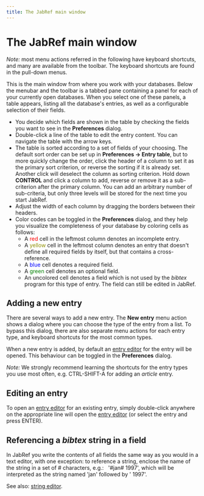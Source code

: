 ```yaml
---
title: The JabRef main window
---
```


# The JabRef main window

*Note:* most menu actions referred in the following have keyboard shortcuts, and many are available from the toolbar. The keyboard shortcuts are found in the pull-down menus.

This is the main window from where you work with your databases. Below the menubar and the toolbar is a tabbed pane containing a panel for each of your currently open databases. When you select one of these panels, a table appears, listing all the database's entries, as well as a configurable selection of their fields.

-   You decide which fields are shown in the table by checking the fields you want to see in the **Preferences** dialog.
-   Double-click a line of the table to edit the entry content. You can navigate the table with the arrow keys.
-   The table is sorted according to a set of fields of your choosing. The default sort order can be set up in **Preferences -&gt; Entry table**, but to more quickly change the order, click the header of a column to set it as the primary sort criterion, or reverse the sorting if it is already set. Another click will deselect the column as sorting criterion. Hold down **CONTROL** and click a column to add, reverse or remove it as a sub-criterion after the primary column. You can add an arbitrary number of sub-criteria, but only three levels will be stored for the next time you start JabRef.
-   Adjust the width of each column by dragging the borders between their headers.
-   Color codes can be toggled in the **Preferences** dialog, and they help you visualize the completeness of your database by coloring cells as follows:
    -   A <span style="color: red">red</span> cell in the leftmost column denotes an incomplete entry.
    -   A <span style="color: #909000">yellow</span> cell in the leftmost column denotes an entry that doesn't define all required fields by itself, but that contains a cross-reference.
    -   A <span style="color: blue">blue</span> cell denotes a required field.
    -   A <span style="color: green">green</span> cell denotes an optional field.
    -   An uncolored cell denotes a field which is not used by the *bibtex* program for this type of entry. The field can still be edited in JabRef.

## Adding a new entry

There are several ways to add a new entry. The **New entry** menu action shows a dialog where you can choose the type of the entry from a list. To bypass this dialog, there are also separate menu actions for each entry type, and keyboard shortcuts for the most common types.

When a new entry is added, by default an [entry editor](EntryEditorHelp) for the entry will be opened. This behaviour can be toggled in the **Preferences** dialog.

*Note:* We strongly recommend learning the shortcuts for the entry types you use most often, e.g. CTRL-SHIFT-A for adding an *article* entry.

## Editing an entry

To open an [entry editor](EntryEditorHelp) for an existing entry, simply double-click anywhere on the appropriate line will open the [entry editor](EntryEditorHelp) (or select the entry and press ENTER).

## Referencing a *bibtex* string in a field

In JabRef you write the contents of all fields the same way as you would in a text editor, with one exception: to reference a string, enclose the name of the string in a set of \# characters, e.g.:
  '\#jan\# 1997',
which will be interpreted as the string named 'jan' followed by ' 1997'.

See also: [string editor](StringEditorHelp).
